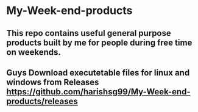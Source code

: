 # My-Week-end-products
## This repo  contains useful general purpose products built by me for people during free time on weekends.

## Guys Download executetable files for linux and windows from Releases https://github.com/harishsg99/My-Week-end-products/releases

